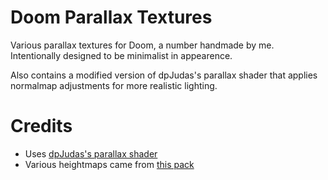 # Doom Parallax Textures
Various parallax textures for Doom, a number handmade by me. Intentionally designed to be minimalist in appearence.

Also contains a modified version of dpJudas's parallax shader that applies normalmap adjustments for more realistic lighting.

# Credits

- Uses [dpJudas's parallax shader](https://forum.zdoom.org/viewtopic.php?f=103&t=62104)
- Various heightmaps came from [this pack](https://www.moddb.com/games/doom/addons/plastic-shaders)
